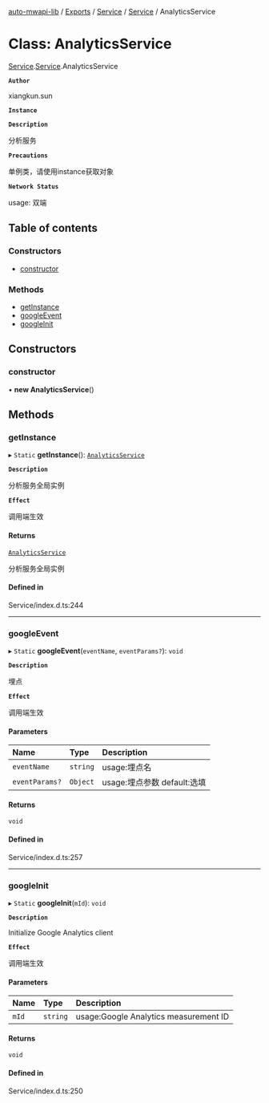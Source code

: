 [auto-mwapi-lib](../README.md) / [Exports](../modules.md) / [Service](../modules/Service.md) / [Service](../modules/Service.Service.md) / AnalyticsService

# Class: AnalyticsService

[Service](../modules/Service.md).[Service](../modules/Service.Service.md).AnalyticsService

**`Author`**

xiangkun.sun

**`Instance`**

**`Description`**

分析服务

**`Precautions`**

单例类，请使用instance获取对象

**`Network Status`**

usage: 双端

## Table of contents

### Constructors

- [constructor](Service.Service.AnalyticsService.md#constructor)

### Methods

- [getInstance](Service.Service.AnalyticsService.md#getinstance)
- [googleEvent](Service.Service.AnalyticsService.md#googleevent)
- [googleInit](Service.Service.AnalyticsService.md#googleinit)

## Constructors

### constructor

• **new AnalyticsService**()

## Methods

### getInstance

▸ `Static` **getInstance**(): [`AnalyticsService`](Service.Service.AnalyticsService.md)

**`Description`**

分析服务全局实例

**`Effect`**

调用端生效

#### Returns

[`AnalyticsService`](Service.Service.AnalyticsService.md)

分析服务全局实例

#### Defined in

Service/index.d.ts:244

___

### googleEvent

▸ `Static` **googleEvent**(`eventName`, `eventParams?`): `void`

**`Description`**

埋点

**`Effect`**

调用端生效

#### Parameters

| Name | Type | Description |
| :------ | :------ | :------ |
| `eventName` | `string` | usage:埋点名 |
| `eventParams?` | `Object` | usage:埋点参数 default:选填 |

#### Returns

`void`

#### Defined in

Service/index.d.ts:257

___

### googleInit

▸ `Static` **googleInit**(`mId`): `void`

**`Description`**

Initialize Google Analytics client

**`Effect`**

调用端生效

#### Parameters

| Name | Type | Description |
| :------ | :------ | :------ |
| `mId` | `string` | usage:Google Analytics measurement ID |

#### Returns

`void`

#### Defined in

Service/index.d.ts:250
